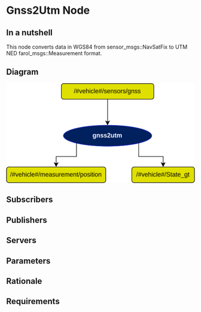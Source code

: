 # Gnss2Utm Node

## In a nutshell
This node converts data in WGS84 from sensor_msgs::NavSatFix to UTM NED farol_msgs::Measurement format.

## Diagram
![Gnss2Utm Diagram](img/gnss2utm.png)

## Subscribers

## Publishers

## Servers

## Parameters

## Rationale

## Requirements

